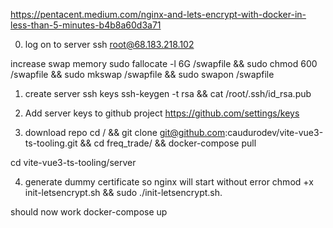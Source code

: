 https://pentacent.medium.com/nginx-and-lets-encrypt-with-docker-in-less-than-5-minutes-b4b8a60d3a71

0) log on to server
ssh root@68.183.218.102

increase swap memory
sudo fallocate -l 6G /swapfile && sudo chmod 600 /swapfile && sudo mkswap /swapfile && sudo swapon /swapfile 

1) create server ssh keys
ssh-keygen -t rsa && cat /root/.ssh/id_rsa.pub



2) Add server keys to github project
https://github.com/settings/keys

3) download repo
cd / && git clone git@github.com:caudurodev/vite-vue3-ts-tooling.git && cd freq_trade/ && docker-compose pull

cd vite-vue3-ts-tooling/server



4) generate dummy certificate so nginx will start without error
chmod +x init-letsencrypt.sh && sudo ./init-letsencrypt.sh.



should now work
docker-compose  up